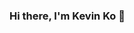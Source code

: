 ### Hi there, I'm Kevin Ko 👋

<!--
**kevinkooo/kevinkooo** is a ✨ _special_ ✨ repository because its `README.md` (this file) appears on your GitHub profile.

Here are some ideas to get you started:

- 🌱 I’m currently an MS Applied Data Science student @ the University of Chicago.
- 👯 I’m looking to collaborate on fresh concepts in price analytics and social science with a focus on creating a meaningful impact! Let's work together to bring about positive change. 💡🌐
- 💬 Ask me about baseball, the mountains, gaming, or any other activities!
- 📫 How to reach me: Feel free to reach out to [linkedin](https://www.linkedin.com/in/the-kevin-ko/) or through email at kevinko9701@gmail.com
- 😄 Pronouns: He/Him

<!--
